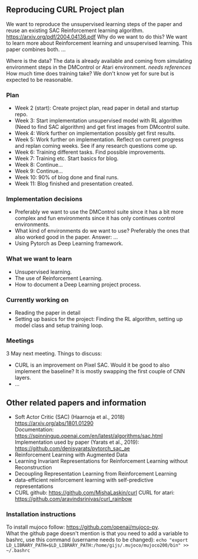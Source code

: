 ## Reproducing CURL Project plan
We want to reproduce the unsupervised learning steps of the paper and reuse an existing SAC Reinforcement learning algorithm.  
https://arxiv.org/pdf/2004.04136.pdf
Why do we want to do this? We want to learn more about Reinforcement learning and unsupervised learning. This paper combines both. ...

Where is the data? The data is already available and coming from simulating environment steps in the DMControl or Atari environment. _needs references_  
How much time does training take? We don't know yet for sure but is expected to be reasonable.  

### Plan
- Week 2 (start): Create project plan, read paper in detail and startup repo.
- Week 3: Start implementation unsupervised model with RL algorithm (Need to find SAC algorithm) and get first images from DMcontrol suite. 
- Week 4: Work further on implementation possibly get first results.
- Week 5: Work further on implementation. Reflect on current progress and replan coming weeks. See if any research questions come up.
- Week 6: Training different tasks. Find possible improvements.
- Week 7: Training etc. Start basics for blog.
- Week 8: Continue...
- Week 9: Continue...
- Week 10: 90% of blog done and final runs.
- Week 11: Blog finished and presentation created.

### Implementation decisions
- Preferably we want to use the DMControl suite since it has a bit more complex and fun environments since it has only continues control environments.
- What kind of environments do we want to use? Preferably the ones that also worked good in the paper. Answer: ...
- Using Pytorch as Deep Learning framework.

### What we want to learn
- Unsupervised learning.
- The use of Reinforcement Learning.
- How to document a Deep Learning project process.

### Currently working on
- Reading the paper in detail
- Setting up basics for the project: Finding the RL algorithm, setting up model class and setup training loop.

### Meetings
3 May next meeting. Things to discuss:
- CURL is an improvement on Pixel SAC. Would it be good to also implement the baseline? It is mostly swapping the first couple of CNN layers.
- ...


## Other related papers and information
- Soft Actor Critic (SAC) (Haarnoja et al., 2018) https://arxiv.org/abs/1801.01290  
  Documentation: https://spinningup.openai.com/en/latest/algorithms/sac.html
  Implementation used by paper (Yarats et al., 2019): https://github.com/denisyarats/pytorch_sac_ae
- Reinforcement Learning with Augmented Data
- Learning Invariant Representations for Reinforcement Learning without Reconstruction
- Decoupling Representation Learning from Reinforcement Learning
- data-efficient reinforcement learning with self-predictive representations
- CURL github: https://github.com/MishaLaskin/curl
  CURL for atari: https://github.com/aravindsrinivas/curl_rainbow

### Installation instructions
To install mujoco follow: https://github.com/openai/mujoco-py.  
What the github page doesn't mention is that you need to add a variable to bashrc, use this command (username needs to be changed): `echo "export LD_LIBRARY_PATH=$LD_LIBRARY_PATH:/home/gijs/.mujoco/mujoco200/bin" >> ~/.bashrc`